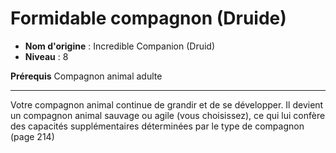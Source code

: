 # Formidable compagnon (Druide)

 * **Nom d'origine** : Incredible Companion (Druid)
 * **Niveau** : 8


<p><strong>Prérequis</strong> Compagnon animal adulte</p>
<hr>
<p>Votre compagnon animal continue de grandir et de se développer. Il devient un compagnon animal sauvage ou agile (vous choisissez), ce qui lui confère des capacités supplémentaires déterminées par le type de compagnon (page 214)</p>